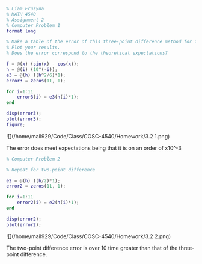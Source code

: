 ```matlab
% Liam Fruzyna
% MATH 4540
% Assignment 2
% Computer Problem 1
format long

% Make a table of the error of this three-point difference method for f'(0) where f(x) = sinx - cosx with h = 10^-1, 10^-2, ..., 10^-12. 
% Plot your results.
% Does the error correspond to the theoretical expectations?

f = @(x) (sin(x) - cos(x));
h = @(i) (10^(-i));
e3 = @(h) ((h^2/6)*1);
error3 = zeros(11, 1);

for i=1:11
    error3(i) = e3(h(i)*1);
end

disp(error3);
plot(error3);
figure;
```

![](/home/mail929/Code/Class/COSC-4540/Homework/3.2 1.png)

The error does meet expectations being that it is on an order of x10^-3



```matlab
% Computer Problem 2

% Repeat for two-point difference

e2 = @(h) ((h/2)*1);
error2 = zeros(11, 1);

for i=1:11
    error2(i) = e2(h(i)*1);
end

disp(error2);
plot(error2);
```

![](/home/mail929/Code/Class/COSC-4540/Homework/3.2 2.png)

The two-point difference error is over 10 time greater than that of the three-point difference.
